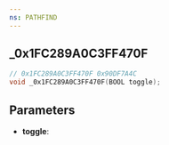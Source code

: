 ```yaml
---
ns: PATHFIND
---
```

## _0x1FC289A0C3FF470F

```c
// 0x1FC289A0C3FF470F 0x90DF7A4C
void _0x1FC289A0C3FF470F(BOOL toggle);
```


## Parameters
* **toggle**:

